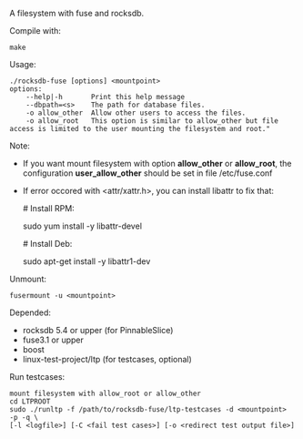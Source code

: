 ﻿A filesystem with fuse and rocksdb.

Compile with:

    make

Usage:

    ./rocksdb-fuse [options] <mountpoint>
    options:
        --help|-h       Print this help message
        --dbpath=<s>    The path for database files.
        -o allow_other  Allow other users to access the files.
        -o allow_root   This option is similar to allow_other but file access is limited to the user mounting the filesystem and root."
Note: 
* If you want mount filesystem with option **allow_other** or **allow_root**, the configuration **user_allow_other** should be set in file /etc/fuse.conf 
* If error occored with <attr/xattr.h>, you can install libattr to fix that:

    \# Install RPM:

    sudo yum install -y libattr-devel

    \# Install Deb:

    sudo apt-get install -y libattr1-dev

Unmount:

    fusermount -u <mountpoint>
Depended:
* rocksdb 5.4 or upper (for PinnableSlice)
* fuse3.1 or upper
* boost
* linux-test-project/ltp (for testcases, optional)

Run testcases:
    
    mount filesystem with allow_root or allow_other
    cd LTPROOT
    sudo ./runltp -f /path/to/rocksdb-fuse/ltp-testcases -d <mountpoint>   -p -q \
    [-l <logfile>] [-C <fail test cases>] [-o <redirect test output file>]  